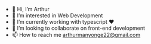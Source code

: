 - 👋 Hi, I’m Arthur 
- 👀 I’m interested in Web Development 
- 🌱 I’m currently working with typescript ❤️
- 💞️ I’m looking to collaborate on front-end development 
- 📫 How to reach me arthurmanyonge22@gmail.com

<!---
Manyonge/Manyonge is a ✨ special ✨ repository because its `README.md` (this file) appears on your GitHub profile.
You can click the Preview link to take a look at your changes.
--->
